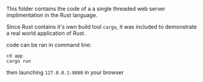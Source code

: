 This folder contains the code of a a single threaded web server implimentation in the Rust language. 

Since Rust contains it's own build tool `cargo`, it was included to demonstrate a real world application of Rust.

code can be ran in command line:
```
cd app
cargo run
```

then launching `127.0.0.1:8080` in your browser
